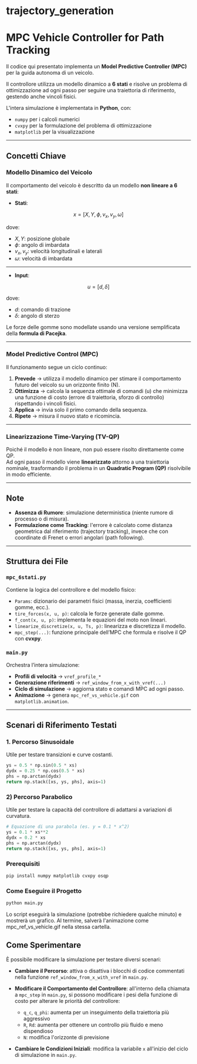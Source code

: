 # trajectory_generation
# MPC Vehicle Controller for Path Tracking

Il codice qui presentato implementa un **Model Predictive Controller (MPC)** per la guida autonoma di un veicolo.

Il controllore utilizza un modello dinamico a **6 stati** e risolve un problema di ottimizzazione ad ogni passo per seguire una traiettoria di riferimento, gestendo anche vincoli fisici.

L'intera simulazione è implementata in **Python**, con:
- `numpy` per i calcoli numerici  
- `cvxpy` per la formulazione del problema di ottimizzazione  
- `matplotlib` per la visualizzazione  

---

##  Concetti Chiave

### Modello Dinamico del Veicolo
Il comportamento del veicolo è descritto da un modello **non lineare a 6 stati**:

- **Stati**:  

```math
x = [X, Y, \phi, v_x, v_y, \omega]
```

dove:  
- $X, Y$: posizione globale  
- $\phi$: angolo di imbardata  
- $v_x, v_y$: velocità longitudinali e laterali  
- $\omega$: velocità di imbardata  

---

- **Input**:  

```math
u = [d, \delta]
```

dove:  
- $d$: comando di trazione  
- $\delta$: angolo di sterzo  

Le forze delle gomme sono modellate usando una versione semplificata della **formula di Pacejka**.

---

### Model Predictive Control (MPC)

Il funzionamento segue un ciclo continuo:

1. **Prevede** → utilizza il modello dinamico per stimare il comportamento futuro del veicolo su un orizzonte finito \(N\).  
2. **Ottimizza** → calcola la sequenza ottimale di comandi \(u\) che minimizza una funzione di costo (errore di traiettoria, sforzo di controllo) rispettando i vincoli fisici.  
3. **Applica** → invia solo il primo comando della sequenza.  
4. **Ripete** → misura il nuovo stato e ricomincia.  

---

### Linearizzazione Time-Varying (TV-QP)
Poiché il modello è non lineare, non può essere risolto direttamente come QP.  
Ad ogni passo il modello viene **linearizzato** attorno a una traiettoria nominale, trasformando il problema in un **Quadratic Program (QP)** risolvibile in modo efficiente.

---

##  Note 

- **Assenza di Rumore**: simulazione deterministica (niente rumore di processo o di misura).  
- **Formulazione come Tracking**: l'errore è calcolato come distanza geometrica dal riferimento (trajectory tracking), invece che con coordinate di Frenet o errori angolari (path following).

---

##  Struttura dei File

### `mpc_6stati.py`
Contiene la logica del controllore e del modello fisico:
- `Params`: dizionario dei parametri fisici (massa, inerzia, coefficienti gomme, ecc.).  
- `tire_forces(x, u, p)`: calcola le forze generate dalle gomme.  
- `f_cont(x, u, p)`: implementa le equazioni del moto non lineari.  
- `linearize_discretize(x, u, Ts, p)`: linearizza e discretizza il modello.  
- `mpc_step(...)`: funzione principale dell’MPC che formula e risolve il QP con **cvxpy**.  

### `main.py`
Orchestra l’intera simulazione:
- **Profili di velocità** → `vref_profile_*`  
- **Generazione riferimenti** → `ref_window_from_x_with_vref(...)`  
- **Ciclo di simulazione** → aggiorna stato e comandi MPC ad ogni passo.  
- **Animazione** → genera `mpc_ref_vs_vehicle.gif` con `matplotlib.animation`.  

---

##  Scenari di Riferimento Testati

### 1. Percorso Sinusoidale
Utile per testare transizioni e curve costanti.

```python
ys = 0.5 * np.sin(0.5 * xs)
dydx = 0.25 * np.cos(0.5 * xs)
phs = np.arctan(dydx)
return np.stack([xs, ys, phs], axis=1)
```

### 2) Percorso Parabolico
Utile per testare la capacità del controllore di adattarsi a variazioni di curvatura.

```python
# Equazione di una parabola (es. y = 0.1 * x^2)
ys = 0.1 * xs**2
dydx = 0.2 * xs
phs = np.arctan(dydx)
return np.stack([xs, ys, phs], axis=1)
```
### Prerequisiti
```bash
pip install numpy matplotlib cvxpy osqp
```

### Come Eseguire il Progetto
```bash
python main.py
```

Lo script eseguirà la simulazione (potrebbe richiedere qualche minuto) e mostrerà un grafico.
Al termine, salverà l'animazione come mpc_ref_vs_vehicle.gif nella stessa cartella.

## Come Sperimentare

È possibile modificare la simulazione per testare diversi scenari:

- **Cambiare il Percorso**: attiva o disattiva i blocchi di codice commentati nella funzione `ref_window_from_x_with_vref` in `main.py`.

- **Modificare il Comportamento del Controllore**: all'interno della chiamata a `mpc_step` in `main.py`, si possono modificare i pesi della funzione di costo per alterare le priorità del controllore:
  - `q_c`, `q_phi`: aumenta per un inseguimento della traiettoria più aggressivo
  - `R`, `Rd`: aumenta per ottenere un controllo più fluido e meno dispendioso
  - `N`: modifica l'orizzonte di previsione

- **Cambiare le Condizioni Iniziali**: modifica la variabile `x` all'inizio del ciclo di simulazione in `main.py`.

